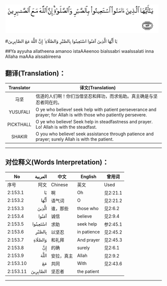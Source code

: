 ![002:153](images/002_153.gif)

#يَا أَيُّهَا الَّذِينَ آمَنُوا اسْتَعِينُوا بِالصَّبْرِ وَالصَّلَاةِ ۚ إِنَّ اللَّهَ مَعَ الصَّابِرِينَ 

##Ya ayyuha allatheena amanoo istaAAeenoo bialssabri waalssalati inna Allaha maAAa alssabireena 

## 翻译(Translation)：

| Translator | 译文(Translation)                                            |
| :--------: | ------------------------------------------------------------ |
|    马坚    | 信道的人们啊！你们当借坚忍和拜功，而求佑助。真主确是与坚忍者同在的。 |
|  YUSUFALI  | O ye who believe! seek help with patient perseverance and prayer; for Allah is with those who patiently persevere. |
| PICKTHALL  | O ye who believe! Seek help in steadfastness and prayer. Lo! Allah is with the steadfast. |
|   SHAKIR   | O you who believe! seek assistance through patience and prayer; surely Allah is with the patient. |

---

## 对位释义(Words Interpretation)：

| No       |  العربية | 中文       | English     | 曾用词   |
| -------- | -------: | ---------- | ----------- | -------- |
| 序号     |     阿文 | Chinese    | 英文        | Used     |
| 2:153.1  |       يَا | 啊         | Oh          | 见2:21.1 |
| 2:153.2  |     أَيُّهَا | 语气词     | O           | 见2:21.2 |
| 2:153.3  |    الَّذِينَ | 谁，那些   | those who   | 见2:6.2  |
| 2:153.4  |    آمَنُوا | 诚信       | believe     | 见2:9.4  |
| 2:153.5  | اسْتَعِينُوا | 求助       | seek help   | 参2:45.1 |
| 2:153.6  |   بِالصَّبْرِ | 以坚忍     | in patience | 见2:45.2 |
| 2:153.7  |  وَالصَّلَاةِ | 和礼拜     | And prayer  | 见2:45.3 |
| 2:153.8  |       إِنَّ | 的确       | surely      | 见2:6.1  |
| 2:153.9  |     اللَّهَ | 安拉，真主 | Allah       | 见2:9.2  |
| 2:153.10 |       مَعَ | 共同       | With        | 见2:43.6 |
| 2:153.11 | الصَّابِرِينَ | 坚忍者     | the patient |          |

---
